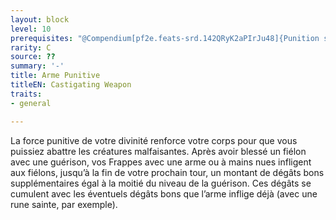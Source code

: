 ```yaml
---
layout: block
level: 10
prerequisites: "@Compendium[pf2e.feats-srd.142QRyK2aPIrJu48]{Punition sacr\xE9e}"
rarity: C
source: ??
summary: '-'
title: Arme Punitive
titleEN: Castigating Weapon
traits:
- general

---
```


<p>La force punitive de votre divinité renforce votre corps pour que vous puissiez abattre les créatures malfaisantes. Après avoir blessé un fiélon avec une guérison, vos Frappes avec une arme ou à mains nues infligent aux fiélons, jusqu’à la fin de votre prochain tour, un montant de dégâts bons supplémentaires égal à la moitié du niveau de la guérison. Ces dégâts se cumulent avec les éventuels dégâts bons que l’arme inflige déjà (avec une rune sainte, par exemple).</p>